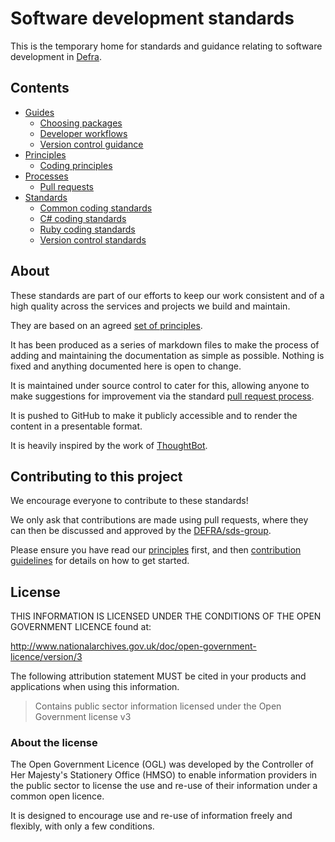 # Software development standards

This is the temporary home for standards and guidance relating to software development in [Defra](https://www.gov.uk/government/organisations/department-for-environment-food-rural-affairs).

## Contents

- [Guides](/guides)
  - [Choosing packages](/guides/choosing_packages.md)
  - [Developer workflows](/guides/developer_workflows.md)
  - [Version control guidance](/guides/version_control_guidance.md)
- [Principles](/principles)
  - [Coding principles](/principles/coding_principles.md)
- [Processes](/processes)
  - [Pull requests](/processes/pull_requests.md)
- [Standards](/standards)
  - [Common coding standards](/standards/common_coding_standards.md)
  - [C# coding standards](/standards/csharp_coding_standards.md)
  - [Ruby coding standards](/standards/ruby_coding_standards.md)
  - [Version control standards](/standards/version_control_standards.md)

## About

These standards are part of our efforts to keep our work consistent and of a high quality across the services and projects we build and maintain.

They are based on an agreed [set of principles](/principles/README.md).

It has been produced as a series of markdown files to make the process of adding and maintaining the documentation as simple as possible. Nothing is fixed and anything documented here is open to change.

It is maintained under source control to cater for this, allowing anyone to make suggestions for improvement via the standard [pull request process](https://help.github.com/articles/using-pull-requests/).

It is pushed to GitHub to make it publicly accessible and to render the content in a presentable format.

It is heavily inspired by the work of [ThoughtBot](https://github.com/thoughtbot/guides).

## Contributing to this project

We encourage everyone to contribute to these standards!

We only ask that contributions are made using pull requests, where they can then be discussed and approved by the [DEFRA/sds-group](https://github.com/orgs/DEFRA/teams/sds-group).

Please ensure you have read our [principles](/principles/README.md) first, and then [contribution guidelines](/CONTRIBUTING.md) for details on how to get started.

## License

THIS INFORMATION IS LICENSED UNDER THE CONDITIONS OF THE OPEN GOVERNMENT LICENCE found at:

<http://www.nationalarchives.gov.uk/doc/open-government-licence/version/3>

The following attribution statement MUST be cited in your products and applications when using this information.

>Contains public sector information licensed under the Open Government license v3

### About the license

The Open Government Licence (OGL) was developed by the Controller of Her Majesty's Stationery Office (HMSO) to enable information providers in the public sector to license the use and re-use of their information under a common open licence.

It is designed to encourage use and re-use of information freely and flexibly, with only a few conditions.
